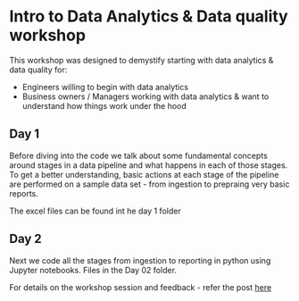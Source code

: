 # Intro to Data Analytics & Data quality workshop
<!-- wp:paragraph -->
<p>This workshop was designed to demystify starting with data analytics &amp; data quality for:</p>
<!-- /wp:paragraph -->

<!-- wp:list -->
<ul><li>Engineers willing to begin with data analytics</li><li>Business owners / Managers working with data analytics &amp; want to understand how things work under the hood</li></ul>
<!-- /wp:list -->

## Day 1
Before diving into the code we talk about some fundamental concepts around stages in a data pipeline and what happens in each of those stages. To get a better understanding, basic actions at each stage of the pipeline are performed on a sample data set - from ingestion to prepraing very basic reports.

The excel files can be found int he day 1 folder

## Day 2
Next we code all the stages from ingestion to reporting in python using Jupyter notebooks. Files in the Day 02 folder.

For details on the workshop session and feedback - refer the post [here](https://entalytica.wordpress.com/2021/08/02/intro-to-data-analytics-quality-workshop/)
